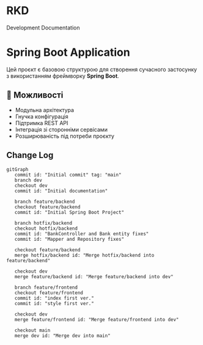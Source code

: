 # RKD
Development Documentation

# Spring Boot Application

Цей проєкт є базовою структурою для створення сучасного застосунку з використанням фреймворку **Spring Boot**.

## 🔧 Можливості

- Модульна архітектура
- Гнучка конфігурація
- Підтримка REST API
- Інтеграція зі сторонніми сервісами
- Розширюваність під потреби проєкту

## Change Log

```mermaid
gitGraph
   commit id: "Initial commit" tag: "main"
   branch dev
   checkout dev
   commit id: "Initial documentation"

   branch feature/backend
   checkout feature/backend
   commit id: "Initial Spring Boot Project"

   branch hotfix/backend
   checkout hotfix/backend
   commit id: "BankController and Bank entity fixes"
   commit id: "Mapper and Repository fixes"

   checkout feature/backend
   merge hotfix/backend id: "Merge hotfix/backend into feature/backend"

   checkout dev
   merge feature/backend id: "Merge feature/backend into dev"

   branch feature/frontend
   checkout feature/frontend
   commit id: "index first ver."
   commit id: "style first ver."

   checkout dev
   merge feature/frontend id: "Merge feature/frontend into dev"

   checkout main
   merge dev id: "Merge dev into main"
```

